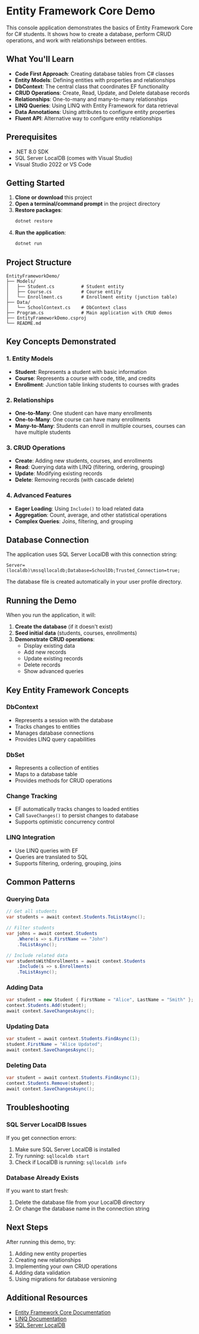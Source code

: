 # Entity Framework Core Demo

This console application demonstrates the basics of Entity Framework Core for C# students. It shows how to create a database, perform CRUD operations, and work with relationships between entities.

## What You'll Learn

- **Code First Approach**: Creating database tables from C# classes
- **Entity Models**: Defining entities with properties and relationships
- **DbContext**: The central class that coordinates EF functionality
- **CRUD Operations**: Create, Read, Update, and Delete database records
- **Relationships**: One-to-many and many-to-many relationships
- **LINQ Queries**: Using LINQ with Entity Framework for data retrieval
- **Data Annotations**: Using attributes to configure entity properties
- **Fluent API**: Alternative way to configure entity relationships

## Prerequisites

- .NET 8.0 SDK
- SQL Server LocalDB (comes with Visual Studio)
- Visual Studio 2022 or VS Code

## Getting Started

1. **Clone or download** this project
2. **Open a terminal/command prompt** in the project directory
3. **Restore packages**:
   ```bash
   dotnet restore
   ```
4. **Run the application**:
   ```bash
   dotnet run
   ```

## Project Structure

```
EntityFrameworkDemo/
├── Models/
│   ├── Student.cs          # Student entity
│   ├── Course.cs           # Course entity
│   └── Enrollment.cs       # Enrollment entity (junction table)
├── Data/
│   └── SchoolContext.cs    # DbContext class
├── Program.cs              # Main application with CRUD demos
├── EntityFrameworkDemo.csproj
└── README.md
```

## Key Concepts Demonstrated

### 1. Entity Models
- **Student**: Represents a student with basic information
- **Course**: Represents a course with code, title, and credits
- **Enrollment**: Junction table linking students to courses with grades

### 2. Relationships
- **One-to-Many**: One student can have many enrollments
- **One-to-Many**: One course can have many enrollments
- **Many-to-Many**: Students can enroll in multiple courses, courses can have multiple students

### 3. CRUD Operations
- **Create**: Adding new students, courses, and enrollments
- **Read**: Querying data with LINQ (filtering, ordering, grouping)
- **Update**: Modifying existing records
- **Delete**: Removing records (with cascade delete)

### 4. Advanced Features
- **Eager Loading**: Using `Include()` to load related data
- **Aggregation**: Count, average, and other statistical operations
- **Complex Queries**: Joins, filtering, and grouping

## Database Connection

The application uses SQL Server LocalDB with this connection string:
```
Server=(localdb)\mssqllocaldb;Database=SchoolDb;Trusted_Connection=true;
```

The database file is created automatically in your user profile directory.

## Running the Demo

When you run the application, it will:

1. **Create the database** (if it doesn't exist)
2. **Seed initial data** (students, courses, enrollments)
3. **Demonstrate CRUD operations**:
   - Display existing data
   - Add new records
   - Update existing records
   - Delete records
   - Show advanced queries

## Key Entity Framework Concepts

### DbContext
- Represents a session with the database
- Tracks changes to entities
- Manages database connections
- Provides LINQ query capabilities

### DbSet
- Represents a collection of entities
- Maps to a database table
- Provides methods for CRUD operations

### Change Tracking
- EF automatically tracks changes to loaded entities
- Call `SaveChanges()` to persist changes to database
- Supports optimistic concurrency control

### LINQ Integration
- Use LINQ queries with EF
- Queries are translated to SQL
- Supports filtering, ordering, grouping, joins

## Common Patterns

### Querying Data
```csharp
// Get all students
var students = await context.Students.ToListAsync();

// Filter students
var johns = await context.Students
    .Where(s => s.FirstName == "John")
    .ToListAsync();

// Include related data
var studentsWithEnrollments = await context.Students
    .Include(s => s.Enrollments)
    .ToListAsync();
```

### Adding Data
```csharp
var student = new Student { FirstName = "Alice", LastName = "Smith" };
context.Students.Add(student);
await context.SaveChangesAsync();
```

### Updating Data
```csharp
var student = await context.Students.FindAsync(1);
student.FirstName = "Alice Updated";
await context.SaveChangesAsync();
```

### Deleting Data
```csharp
var student = await context.Students.FindAsync(1);
context.Students.Remove(student);
await context.SaveChangesAsync();
```

## Troubleshooting

### SQL Server LocalDB Issues
If you get connection errors:
1. Make sure SQL Server LocalDB is installed
2. Try running: `sqllocaldb start`
3. Check if LocalDB is running: `sqllocaldb info`

### Database Already Exists
If you want to start fresh:
1. Delete the database file from your LocalDB directory
2. Or change the database name in the connection string

## Next Steps

After running this demo, try:
1. Adding new entity properties
2. Creating new relationships
3. Implementing your own CRUD operations
4. Adding data validation
5. Using migrations for database versioning

## Additional Resources

- [Entity Framework Core Documentation](https://docs.microsoft.com/en-us/ef/core/)
- [LINQ Documentation](https://docs.microsoft.com/en-us/dotnet/csharp/programming-guide/concepts/linq/)
- [SQL Server LocalDB](https://docs.microsoft.com/en-us/sql/database-engine/configure-windows/sql-server-express-localdb)
